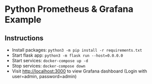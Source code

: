 # Python Prometheus & Grafana Example

## Instructions

- Install packages: `python3 -m pip install -r requirements.txt`
- Start flask app: `python3 -m flask run --host=0.0.0.0`
- Start services: `docker-compose up -d`
- Stop services: `docker-compose down`
- Visit <http://localhost:3000> to view Grafana dashboard (Login with user=admin, password=admin)

